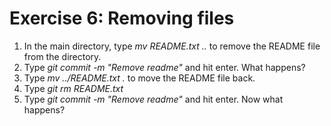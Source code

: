 Exercise 6: Removing files
==========================

1. In the main directory, type *mv README.txt ..* to remove the README
   file from the directory.
2. Type *git commit -m "Remove readme"* and hit enter. What happens?
3. Type *mv ../README.txt .* to move the README file back.
4. Type *git rm README.txt*
5. Type *git commit -m "Remove readme"* and hit enter. Now what happens?
